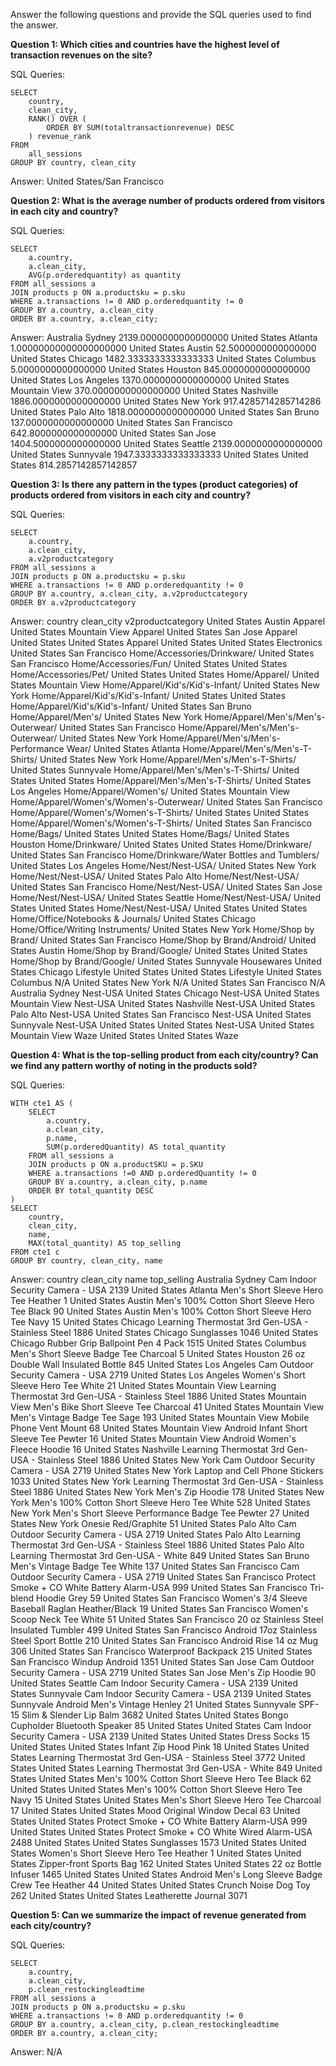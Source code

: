 Answer the following questions and provide the SQL queries used to find the answer.

    
**Question 1: Which cities and countries have the highest level of transaction revenues on the site?**


SQL Queries:
```
SELECT
	country,
	clean_city,
	RANK() OVER (
		ORDER BY SUM(totaltransactionrevenue) DESC
	) revenue_rank
FROM
	all_sessions
GROUP BY country, clean_city
```

Answer: United States/San Francisco




**Question 2: What is the average number of products ordered from visitors in each city and country?**


SQL Queries:
```
SELECT 
	a.country,
	a.clean_city,
	AVG(p.orderedquantity) as quantity 
FROM all_sessions a 
JOIN products p ON a.productsku = p.sku 
WHERE a.transactions != 0 AND p.orderedquantity != 0
GROUP BY a.country, a.clean_city
ORDER BY a.country, a.clean_city;
```


Answer:
Australia	    Sydney	    2139.0000000000000000
United States	Atlanta	    1.00000000000000000000
United States	Austin	    52.5000000000000000
United States	Chicago	    1482.3333333333333333
United States	Columbus	5.0000000000000000
United States	Houston	    845.0000000000000000
United States	Los Angeles	1370.0000000000000000
United States	Mountain View	370.0000000000000000
United States	Nashville	1886.0000000000000000
United States	New York	917.4285714285714286
United States	Palo Alto	1818.0000000000000000
United States	San Bruno	137.0000000000000000
United States	San Francisco	642.8000000000000000
United States	San Jose	1404.5000000000000000
United States	Seattle	2139.0000000000000000
United States	Sunnyvale	1947.3333333333333333
United States	United States	814.2857142857142857




**Question 3: Is there any pattern in the types (product categories) of products ordered from visitors in each city and country?**


SQL Queries:
```
SELECT 
	a.country,
	a.clean_city,
	a.v2productcategory
FROM all_sessions a 
JOIN products p ON a.productsku = p.sku
WHERE a.transactions != 0 AND p.orderedquantity != 0
GROUP BY a.country, a.clean_city, a.v2productcategory
ORDER BY a.v2productcategory
```

Answer: 
country	        clean_city	v2productcategory
United States	Austin	        Apparel
United States	Mountain View	Apparel
United States	San Jose	    Apparel
United States	United States	Apparel
United States	United States	Electronics
United States	San Francisco	Home/Accessories/Drinkware/
United States	San Francisco	Home/Accessories/Fun/
United States	United States	Home/Accessories/Pet/
United States	United States	Home/Apparel/
United States	Mountain View	Home/Apparel/Kid's/Kid's-Infant/
United States	New York	    Home/Apparel/Kid's/Kid's-Infant/
United States	United States	Home/Apparel/Kid's/Kid's-Infant/
United States	San Bruno	    Home/Apparel/Men's/
United States	New York	    Home/Apparel/Men's/Men's-Outerwear/
United States	San Francisco	Home/Apparel/Men's/Men's-Outerwear/
United States	New York	    Home/Apparel/Men's/Men's-Performance Wear/
United States	Atlanta	        Home/Apparel/Men's/Men's-T-Shirts/
United States	New York	    Home/Apparel/Men's/Men's-T-Shirts/
United States	Sunnyvale	    Home/Apparel/Men's/Men's-T-Shirts/
United States	United States	Home/Apparel/Men's/Men's-T-Shirts/
United States	Los Angeles	    Home/Apparel/Women's/
United States	Mountain View	Home/Apparel/Women's/Women's-Outerwear/
United States	San Francisco	Home/Apparel/Women's/Women's-T-Shirts/
United States	United States	Home/Apparel/Women's/Women's-T-Shirts/
United States	San Francisco	Home/Bags/
United States	United States	Home/Bags/
United States	Houston	        Home/Drinkware/
United States	United States	Home/Drinkware/
United States	San Francisco	Home/Drinkware/Water Bottles and Tumblers/
United States	Los Angeles	    Home/Nest/Nest-USA/
United States	New York	    Home/Nest/Nest-USA/
United States	Palo Alto	    Home/Nest/Nest-USA/
United States	San Francisco	Home/Nest/Nest-USA/
United States	San Jose	    Home/Nest/Nest-USA/
United States	Seattle	        Home/Nest/Nest-USA/
United States	United States	Home/Nest/Nest-USA/
United States	United States	Home/Office/Notebooks & Journals/
United States	Chicago	        Home/Office/Writing Instruments/
United States	New York	    Home/Shop by Brand/
United States	San Francisco	Home/Shop by Brand/Android/
United States	Austin	        Home/Shop by Brand/Google/
United States	United States	Home/Shop by Brand/Google/
United States	Sunnyvale	    Housewares
United States	Chicago	        Lifestyle
United States	United States	Lifestyle
United States	Columbus	    N/A
United States	New York	    N/A
United States	San Francisco	N/A
Australia	    Sydney	        Nest-USA
United States	Chicago	        Nest-USA
United States	Mountain View	Nest-USA
United States	Nashville	    Nest-USA
United States	Palo Alto	    Nest-USA
United States	San Francisco	Nest-USA
United States	Sunnyvale	    Nest-USA
United States	United States	Nest-USA
United States	Mountain View	Waze
United States	United States	Waze





**Question 4: What is the top-selling product from each city/country? Can we find any pattern worthy of noting in the products sold?**


SQL Queries:
```
WITH cte1 AS (
	SELECT 
		a.country,
		a.clean_city,
		p.name,
 		SUM(p.orderedQuantity) AS total_quantity
 	FROM all_sessions a 
 	JOIN products p ON a.productSKU = p.SKU
 	WHERE a.transactions !=0 AND p.orderedQuantity != 0
 	GROUP BY a.country, a.clean_city, p.name
 	ORDER BY total_quantity DESC
)
SELECT 
	country, 
	clean_city, 
	name,
	MAX(total_quantity) AS top_selling
FROM cte1 c
GROUP BY country, clean_city, name
```


Answer:
country	clean_city	name	top_selling
Australia	    Sydney	    Cam Indoor Security Camera - USA	2139
United States	Atlanta	    Men's Short Sleeve Hero Tee Heather	1
United States	Austin	    Men's 100% Cotton Short Sleeve Hero Tee Black	90
United States	Austin	    Men's 100% Cotton Short Sleeve Hero Tee Navy	15
United States	Chicago	    Learning Thermostat 3rd Gen-USA - Stainless Steel	1886
United States	Chicago	    Sunglasses	1046
United States	Chicago	    Rubber Grip Ballpoint Pen 4 Pack	1515
United States	Columbus	Men's Short Sleeve Badge Tee Charcoal	5
United States	Houston	    26 oz Double Wall Insulated Bottle	845
United States	Los Angeles	 Cam Outdoor Security Camera - USA	2719
United States	Los Angeles	 Women's Short Sleeve Hero Tee White	21
United States	Mountain View	 Learning Thermostat 3rd Gen-USA - Stainless Steel	1886
United States	Mountain View	 Men's Bike Short Sleeve Tee Charcoal	41
United States	Mountain View	 Men's Vintage Badge Tee Sage	193
United States	Mountain View	 Mobile Phone Vent Mount	68
United States	Mountain View	Android Infant Short Sleeve Tee Pewter	16
United States	Mountain View	Android Women's Fleece Hoodie	16
United States	Nashville	 Learning Thermostat 3rd Gen-USA - Stainless Steel	1886
United States	New York	 Cam Outdoor Security Camera - USA	2719
United States	New York	 Laptop and Cell Phone Stickers	1033
United States	New York	 Learning Thermostat 3rd Gen-USA - Stainless Steel	1886
United States	New York	 Men's  Zip Hoodie	178
United States	New York	 Men's 100% Cotton Short Sleeve Hero Tee White	528
United States	New York	 Men's Short Sleeve Performance Badge Tee Pewter	27
United States	New York	 Onesie Red/Graphite	51
United States	Palo Alto	 Cam Outdoor Security Camera - USA	2719
United States	Palo Alto	 Learning Thermostat 3rd Gen-USA - Stainless Steel	1886
United States	Palo Alto	 Learning Thermostat 3rd Gen-USA - White	849
United States	San Bruno	 Men's Vintage Badge Tee White	137
United States	San Francisco	 Cam Outdoor Security Camera - USA	2719
United States	San Francisco	 Protect Smoke + CO White Battery Alarm-USA	999
United States	San Francisco	 Tri-blend Hoodie Grey	59
United States	San Francisco	 Women's 3/4 Sleeve Baseball Raglan Heather/Black	19
United States	San Francisco	 Women's Scoop Neck Tee White	51
United States	San Francisco	20 oz Stainless Steel Insulated Tumbler	499
United States	San Francisco	Android 17oz Stainless Steel Sport Bottle	210
United States	San Francisco	Android Rise 14 oz Mug	306
United States	San Francisco	Waterproof Backpack	215
United States	San Francisco	Windup Android	1351
United States	San Jose	 Cam Outdoor Security Camera - USA	2719
United States	San Jose	 Men's  Zip Hoodie	90
United States	Seattle	 Cam Indoor Security Camera - USA	2139
United States	Sunnyvale	 Cam Indoor Security Camera - USA	2139
United States	Sunnyvale	Android Men's Vintage Henley	21
United States	Sunnyvale	SPF-15 Slim & Slender Lip Balm	3682
United States	United States	 Bongo Cupholder Bluetooth Speaker	85
United States	United States	 Cam Indoor Security Camera - USA	2139
United States	United States	 Dress Socks	15
United States	United States	 Infant Zip Hood Pink	18
United States	United States	 Learning Thermostat 3rd Gen-USA - Stainless Steel	3772
United States	United States	 Learning Thermostat 3rd Gen-USA - White	849
United States	United States	 Men's 100% Cotton Short Sleeve Hero Tee Black	62
United States	United States	 Men's 100% Cotton Short Sleeve Hero Tee Navy	15
United States	United States	 Men's Short Sleeve Hero Tee Charcoal	17
United States	United States	 Mood Original Window Decal	63
United States	United States	 Protect Smoke + CO White Battery Alarm-USA	999
United States	United States	 Protect Smoke + CO White Wired Alarm-USA	2488
United States	United States	 Sunglasses	1573
United States	United States	 Women's Short Sleeve Hero Tee Heather	1
United States	United States	 Zipper-front Sports Bag	162
United States	United States	22 oz  Bottle Infuser	1465
United States	United States	Android Men's Long Sleeve Badge Crew Tee Heather	44
United States	United States	Crunch Noise Dog Toy	262
United States	United States	Leatherette Journal	3071





**Question 5: Can we summarize the impact of revenue generated from each city/country?**

SQL Queries:
```
SELECT 
	a.country,
	a.clean_city,
	p.clean_restockingleadtime
FROM all_sessions a 
JOIN products p ON a.productsku = p.sku 
WHERE a.transactions != 0 AND p.orderedquantity != 0
GROUP BY a.country, a.clean_city, p.clean_restockingleadtime
ORDER BY a.country, a.clean_city;

```


Answer: N/A







